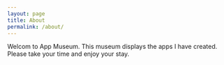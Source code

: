 ```yaml
---
layout: page
title: About
permalink: /about/
---
```


Welcom to App Museum. This museum displays the apps I have created. Please take your time and enjoy your stay.